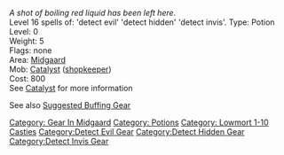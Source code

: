 *A shot of boiling red liquid has been left here.*  
Level 16 spells of: 'detect evil' 'detect hidden' 'detect invis'. Type:
Potion  
Level: 0  
Weight: 5  
Flags: none  
Area: [Midgaard](:Category:Midgaard "wikilink")  
Mob: [Catalyst](Catalyst "wikilink")
([shopkeeper](:Category:Shopkeepers "wikilink"))  
Cost: 800  
See [Catalyst](Catalyst "wikilink") for more information

See also [Suggested Buffing
Gear](Suggested_Spellcasting_Gear#Suggested_Buffing_Gear "wikilink")

[Category: Gear In Midgaard](Category:_Gear_In_Midgaard "wikilink")
[Category: Potions](Category:_Potions "wikilink") [Category: Lowmort
1-10 Casties](Category:_Lowmort_1-10_Casties "wikilink")
[Category:Detect Evil Gear](Category:Detect_Evil_Gear "wikilink")
[Category:Detect Hidden Gear](Category:Detect_Hidden_Gear "wikilink")
[Category:Detect Invis Gear](Category:Detect_Invis_Gear "wikilink")
